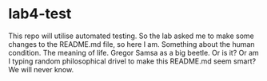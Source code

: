 # lab4-test
This repo will utilise automated testing.
So the lab asked me to make some changes to the README.md file, so here I am.
Something about the human condition. The meaning of life. Gregor Samsa as a big beetle.
Or is it?
Or am I typing random philosophical drivel to make this README.md seem smart?
We will never know.

